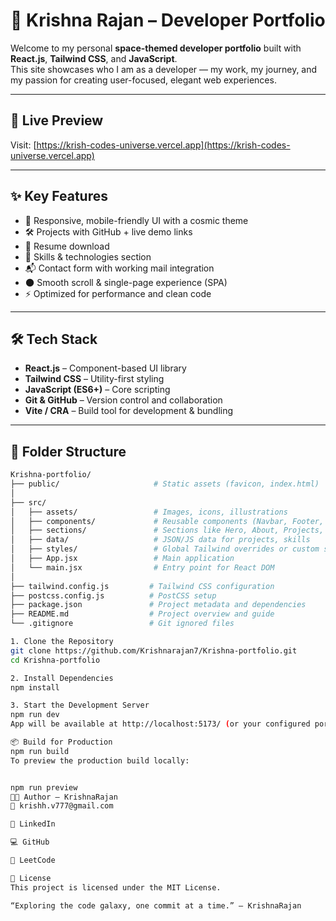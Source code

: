 # 🌌 Krishna Rajan – Developer Portfolio

Welcome to my personal **space-themed developer portfolio** built with **React.js**, **Tailwind CSS**, and **JavaScript**.  
This site showcases who I am as a developer — my work, my journey, and my passion for creating user-focused, elegant web experiences.

---

## 🔭 Live Preview

Visit: [https://krish-codes-universe.vercel.app](https://krish-codes-universe.vercel.app)

---

## ✨ Key Features

- 🚀 Responsive, mobile-friendly UI with a cosmic theme
- 🛠️ Projects with GitHub + live demo links
- 💼 Resume download
- 🧠 Skills & technologies section
- 📬 Contact form with working mail integration
- 🌑 Smooth scroll & single-page experience (SPA)
- ⚡ Optimized for performance and clean code

---

## 🛠️ Tech Stack

- **React.js** – Component-based UI library
- **Tailwind CSS** – Utility-first styling
- **JavaScript (ES6+)** – Core scripting
- **Git & GitHub** – Version control and collaboration
- **Vite / CRA** – Build tool for development & bundling

---

## 📁 Folder Structure

```bash
Krishna-portfolio/
├── public/                     # Static assets (favicon, index.html)
│
├── src/
│   ├── assets/                 # Images, icons, illustrations
│   ├── components/             # Reusable components (Navbar, Footer, etc.)
│   ├── sections/               # Sections like Hero, About, Projects, Contact
│   ├── data/                   # JSON/JS data for projects, skills
│   ├── styles/                 # Global Tailwind overrides or custom styles
│   ├── App.jsx                 # Main application
│   └── main.jsx                # Entry point for React DOM
│
├── tailwind.config.js         # Tailwind CSS configuration
├── postcss.config.js          # PostCSS setup
├── package.json               # Project metadata and dependencies
├── README.md                  # Project overview and guide
└── .gitignore                 # Git ignored files

1. Clone the Repository
git clone https://github.com/Krishnarajan7/Krishna-portfolio.git
cd Krishna-portfolio

2. Install Dependencies
npm install

3. Start the Development Server
npm run dev
App will be available at http://localhost:5173/ (or your configured port).

📦 Build for Production
npm run build
To preview the production build locally:


npm run preview
🧑‍🚀 Author – KrishnaRajan
📧 krishh.v777@gmail.com

💼 LinkedIn

💻 GitHub

🧠 LeetCode

📜 License
This project is licensed under the MIT License.

“Exploring the code galaxy, one commit at a time.” – KrishnaRajan

